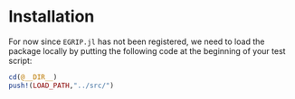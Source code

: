 # Installation

For now since `EGRIP.jl` has not been registered, we need to load the package locally by putting the following code at the beginning
of your test script:
```julia
cd(@__DIR__)
push!(LOAD_PATH,"../src/")
```
